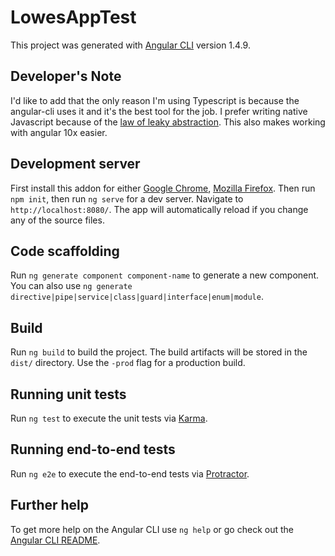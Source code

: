 # LowesAppTest

This project was generated with [Angular CLI](https://github.com/angular/angular-cli) version 1.4.9.

## Developer's Note

I'd like to add that the only reason I'm using Typescript is because the angular-cli uses it and it's the best tool for the job. I prefer writing native Javascript because of the [law of leaky abstraction](https://en.wikipedia.org/wiki/Leaky_abstraction). This also makes working with angular 10x easier.

## Development server
First install this addon for either [Google Chrome](https://chrome.google.com/webstore/detail/allow-control-allow-origi/nlfbmbojpeacfghkpbjhddihlkkiljbi), [Mozilla Firefox](https://addons.mozilla.org/en-US/firefox/addon/cors-everywhere/). Then
run `npm init`, then run `ng serve` for a dev server. Navigate to `http://localhost:8080/`. The app will automatically reload if you change any of the source files. 



## Code scaffolding

Run `ng generate component component-name` to generate a new component. You can also use `ng generate directive|pipe|service|class|guard|interface|enum|module`.

## Build

Run `ng build` to build the project. The build artifacts will be stored in the `dist/` directory. Use the `-prod` flag for a production build.

## Running unit tests

Run `ng test` to execute the unit tests via [Karma](https://karma-runner.github.io).

## Running end-to-end tests

Run `ng e2e` to execute the end-to-end tests via [Protractor](http://www.protractortest.org/).

## Further help

To get more help on the Angular CLI use `ng help` or go check out the [Angular CLI README](https://github.com/angular/angular-cli/blob/master/README.md).
